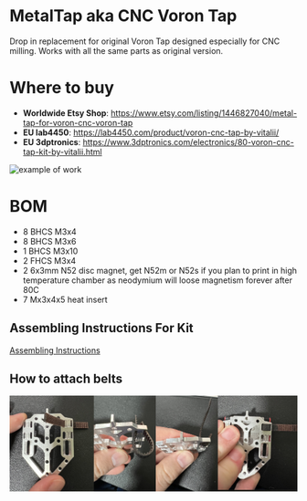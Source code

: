 # MetalTap aka CNC Voron Tap
Drop in replacement for original Voron Tap designed especially for CNC milling. Works with all the same parts as original version.

# Where to buy
- **Worldwide Etsy Shop**: https://www.etsy.com/listing/1446827040/metal-tap-for-voron-cnc-voron-tap
- **EU lab4450**: https://lab4450.com/product/voron-cnc-tap-by-vitalii/
- **EU 3dptronics**: https://www.3dptronics.com/electronics/80-voron-cnc-tap-kit-by-vitalii.html

![example of work](/images/tap.gif)

# BOM
- 8 BHCS M3x4
- 8 BHCS M3x6
- 1 BHCS M3x10
- 2 FHCS M3x4
- 2 6x3mm N52 disc magnet, get N52m or N52s if you plan to print in high temperature chamber as neodymium will loose magnetism forever after 80C
- 7 Mx3x4x5 heat insert

## Assembling Instructions For Kit
[Assembling Instructions](https://www.youtube.com/watch?v=gwPNVVCuMag)

## How to attach belts
![Belts](/images/loop_instruction.jpeg)
